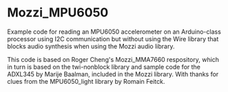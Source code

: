 # Mozzi_MPU6050
Example code for reading an MPU6050 accelerometer on an Arduino-class processor using I2C communication but without using the Wire library that blocks audio synthesis when using the Mozzi audio library.

This code is based on Roger Cheng's Mozzi_MMA7660 respository, which in turn is based on the twi-nonblock library and sample code for the ADXL345 by Marije Baalman, included in the Mozzi library. With thanks for clues from the MPU6050_light library by Romain Feitck.
